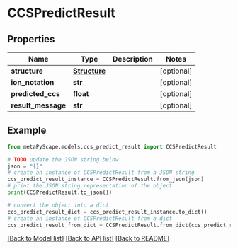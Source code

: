 # CCSPredictResult


## Properties

Name | Type | Description | Notes
------------ | ------------- | ------------- | -------------
**structure** | [**Structure**](Structure.md) |  | [optional] 
**ion_notation** | **str** |  | [optional] 
**predicted_ccs** | **float** |  | [optional] 
**result_message** | **str** |  | [optional] 

## Example

```python
from metaPyScape.models.ccs_predict_result import CCSPredictResult

# TODO update the JSON string below
json = "{}"
# create an instance of CCSPredictResult from a JSON string
ccs_predict_result_instance = CCSPredictResult.from_json(json)
# print the JSON string representation of the object
print(CCSPredictResult.to_json())

# convert the object into a dict
ccs_predict_result_dict = ccs_predict_result_instance.to_dict()
# create an instance of CCSPredictResult from a dict
ccs_predict_result_from_dict = CCSPredictResult.from_dict(ccs_predict_result_dict)
```
[[Back to Model list]](../README.md#documentation-for-models) [[Back to API list]](../README.md#documentation-for-api-endpoints) [[Back to README]](../README.md)


